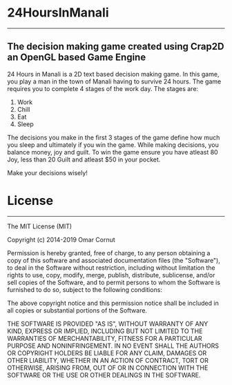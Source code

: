 # 24HoursInManali
--------------------------------------------------------------------------------------------------------------------
The decision making game created using Crap2D an OpenGL based Game Engine
--------------------------------------------------------------------------------------------------------------------

24 Hours in Manali is a 2D text based decision making game. In this game, you play a man in the town of Manali having to survive 24 hours. The game requires you to complete 4 stages of the work day. The stages are:

1. Work
2. Chill
3. Eat
4. Sleep

The decisions you make in the first 3 stages of the game define how much you sleep and ultimately if you win the game.
While making decisions, you balance money, joy and guilt. To win the game ensure you have atleast 80 Joy, less than 20 Guilt and atleast $50 in your pocket.

Make your decisions wisely!

# License
--------------------------------------------------------------------------------------------------------------------
The MIT License (MIT)

Copyright (c) 2014-2019 Omar Cornut

Permission is hereby granted, free of charge, to any person obtaining a copy
of this software and associated documentation files (the "Software"), to deal
in the Software without restriction, including without limitation the rights
to use, copy, modify, merge, publish, distribute, sublicense, and/or sell
copies of the Software, and to permit persons to whom the Software is
furnished to do so, subject to the following conditions:

The above copyright notice and this permission notice shall be included in all
copies or substantial portions of the Software.

THE SOFTWARE IS PROVIDED "AS IS", WITHOUT WARRANTY OF ANY KIND, EXPRESS OR
IMPLIED, INCLUDING BUT NOT LIMITED TO THE WARRANTIES OF MERCHANTABILITY,
FITNESS FOR A PARTICULAR PURPOSE AND NONINFRINGEMENT. IN NO EVENT SHALL THE
AUTHORS OR COPYRIGHT HOLDERS BE LIABLE FOR ANY CLAIM, DAMAGES OR OTHER
LIABILITY, WHETHER IN AN ACTION OF CONTRACT, TORT OR OTHERWISE, ARISING FROM,
OUT OF OR IN CONNECTION WITH THE SOFTWARE OR THE USE OR OTHER DEALINGS IN THE
SOFTWARE.
